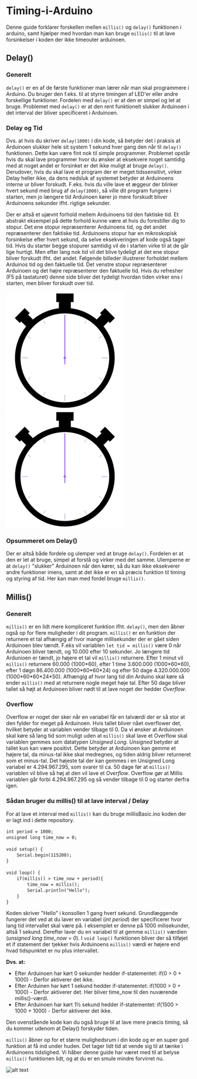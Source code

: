 # Timing-i-Arduino
Denne guide forklarer forskellen mellen `millis()` og `delay()` funktionen i arduino, samt hjælper med hvordan man kan bruge `millis()` til at lave forsinkelser i koden der ikke timeouter arduinoen.

## Delay()
### Generelt
`delay()` er en af de første funktioner man lærer når man skal programmere i Arduino. Du bruger den f.eks. til at styrre timingen af LED'er eller andre forskellige funktioner. Fordelen med `delay()` er at den er simpel og let at bruge. Problemet med `delay()` er at den rent funktionelt slukker Arduinoen i det interval der bliver specificeret i Arduinoen.

### Delay og Tid
Dvs. at hvis du skriver `delay(1000)` i din kode, så betyder det i praksis at Arduinoen slukker hele sit system 1 sekund hver gang den når til `delay()` funktionen. Dette kan være fint nok til simple programmer. Problemet opstår hvis du skal lave programmer hvor du ønsker at eksekvere noget samtidig med at noget andet er forsinket er det ikke muligt at bruge `delay()`. Derudover, hvis du skal lave et program der er meget tidssensitivt, virker Delay heller ikke, da dens nedsluk af systemet betyder at Arduinoens interne ur bliver forskudt.
F.eks. hvis du ville lave et æggeur der blinker hvert sekund med brug af `delay(1000)`, så ville dit program fungere i starten, men jo længere tid Arduinoen kører jo mere forskudt bliver Arduinoens sekunder ifht. rigtige sekunder.

Der er altså et ujævnt forhold mellem Arduinoens tid den faktiske tid. Et abstrakt eksempel på dette forhold kunne være at hvis du forestiller dig to stopur. Det ene stopur repræsenterer Arduinoens tid, og det andet repræsenterer den faktiske tid. Arduinoens stopur har en mikroskopisk forsinkelse efter hvert sekund, da selve eksekveringen af kode også tager tid. Hvis du starter begge stopurer samtidig vil de i starten virke til at de går lige hurtigt. Men efter lang nok tid vil det blive tydeligt at det ene stopur bliver forskudt ifht. det andet. Følgende billeder illustrerer forholdet mellem Arduinos tid og den faktuelle tid. Det venstre stopur repræsenterer Arduinoen og det højre repræsenterer den faktuelle tid. Hvis du refresher (F5 på tastaturet) denne side bliver det tydeligt hvordan tiden virker ens i starten, men bliver forskudt over tid.

![alt text](https://github.com/DDlabAU/Timing-i-Arduino/blob/master/tid/ArduinoTid.gif "Arduino Tid") ![alt text](https://github.com/DDlabAU/Timing-i-Arduino/blob/master/tid/RigtigTid.gif "Rigtig Tid")

### Opsummeret om Delay()
Der er altså både fordele og ulemper ved at bruge `delay()`. Fordelen er at den er let at bruge, simpel at forstå og virker med det samme. Ulemperne er at `delay()` "slukker" Arduinoen når den kører, så du kan ikke eksekverer andre funktioner imens, samt at det ikke er en så præcis funktion til timing og styring af tid. Her kan man med fordel bruge `millis()`.

## Millis()
### Generelt
`millis()` er en lidt mere kompliceret funktion ifht. `delay()`, men den åbner også op for flere muligheder i dit program. `millis()` er en funktion der returnere et tal afhængig af hvor mange millisekunder der er gået siden Arduinoen blev tændt. F.eks vil variablen `let tid = millis()` være 0 når Arduinoen bliver tændt, og 10.000 efter 10 sekunder. Jo længere tid Ardunioen er tændt, jo højere et tal vil `millis()` returnere. Efter 1 minut vil `millis()` returnere 60.000 (1000\*60), efter 1 time 3.600.000 (1000\*60\*60), efter 1 døgn 86.400.000 (1000\*60\*60\*24) og efter 50 dage 4.320.000.000 (1000\*60\*60\*24\*50). Afhængig af hvor lang tid din Arduino skal køre så ender `millis()` med at returnere nogle meget høje tal. Efter 50 dage bliver tallet så højt at Arduinoen bliver nødt til at lave noget der hedder *Overflow*. 

### Overflow
Overflow er noget der sker når en variabel får en talværdi der er så stor at den fylder for meget på Arduinoen. Hvis tallet bliver nået overflower det, hvilket betyder at variablen vender tilbage til 0. Da vi ønsker at Arduinoen skal køre så lang tid som muligt uden at `millis()` skal lave et Overflow skal variablen gemmes som datatypen *Unsigned Long*.
*Unsigned* betyder at tallet kun kan være positivt. Dette betyder at Arduinoen kan gemme et højere tal, da minus-tal ikke skal medregnes, og tiden aldrig bliver returneret som et minus-tal. Det højeste tal der kan gemmes i en Unsigned Long variabel er 4.294.967.295, som svarer til ca. 50 dage før at `millis()` variablen vil blive så høj at den vil lave et *Overflow*. Overflow gør at Millis variablen går forbi 4.294.967.295 og så vender tilbage til 0 og starter derfra igen.

### Sådan bruger du millis() til at lave interval / Delay
For at lave et interval med `millis()` kan du bruge millisBasic.ino koden der er lagt ind i dette repository. 

```
int period = 1000;
unsigned long time_now = 0;

void setup() {
    Serial.begin(115200);
}
 
void loop() {
    if(millis() > time_now + period){
        time_now = millis();
        Serial.println("Hello");
    }
}
```

Koden skriver "Hello" i konsollen 1 gang hvert sekund.
Grundlæggende fungerer det ved at du laver en variabel (*int period*) der specificerer hvor lang tid intervallet skal være på. I eksemplet er denne på 1000 milisekunder, altså 1 sekund. Derefter laver du en variabel til at gemme `millis()` værdien (*unsigned long time_now = 0*). 
I `void loop()` funktionen bliver der så tilføjet et if statement der tjekker hvis Arduinoens `millis()` værdi er højere end hvad tidspunktet er nu plus intervallet. 

**Dvs. at:**
- Efter Arduinoen har kørt 0 sekunder hedder if-statementet: if(0 > 0 + 1000) - Derfor aktiverer det ikke.
- Efter Arduinen har kørt 1 sekund hedder if-statementet: if(1000 > 0 + 1000) - Derfor aktiverer det. Her bliver time_now til den nuværende millis()-værdi. 
- Efter Arduinoen har kørt 1½ sekund hedder if-statementet: if(1500 > 1000 + 1000) - Derfor aktiverer det ikke.
 
 Den ovenstående kode kan du også bruge til at lave mere præcis timing, så du kommer udenom at Delay() forskyder tiden. 
 
`millis()` åbner op for et større mulighedsrum i din kode og er en super god funktion at få ind under huden. Det tager lidt tid at vende sig til at tænke i Arduinoens tidslighed. Vi håber denne guide har været med til at belyse `millis()` funktionen lidt, og at du er en smule mindre forvirret nu.
 
 ![alt text](https://github.com/DDlabAU/Timing-i-Arduino/blob/master/tid/tid.gif)


